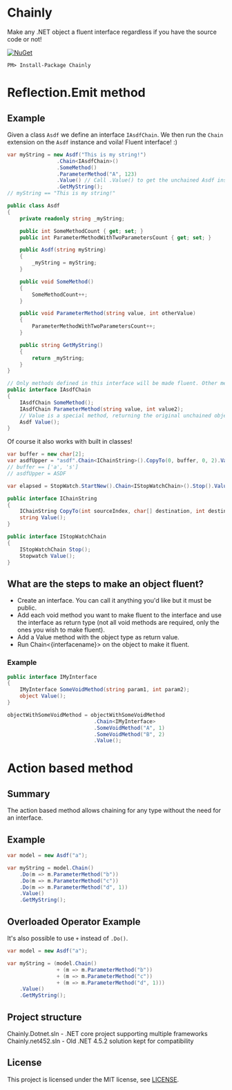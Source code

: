 # Chainly
Make any .NET object a fluent interface regardless if you have the source code or not!

[![NuGet](https://img.shields.io/nuget/v/Chainly.svg)](https://www.nuget.org/packages/Chainly)

``PM> Install-Package Chainly``

# Reflection.Emit method

## Example

Given a class `Asdf` we define an interface `IAsdfChain`. We then run the `Chain` extension on the `Asdf` instance and voila! Fluent interface! :) 

```csharp
var myString = new Asdf("This is my string!")
				.Chain<IAsdfChain>()
				.SomeMethod()
				.ParameterMethod("A", 123)
				.Value() // Call .Value() to get the unchained Asdf instance
				.GetMyString();
// myString == "This is my string!"

public class Asdf
{
	private readonly string _myString;

	public int SomeMethodCount { get; set; }
	public int ParameterMethodWithTwoParametersCount { get; set; }

	public Asdf(string myString)
	{
		_myString = myString;
	}

	public void SomeMethod()
	{
		SomeMethodCount++;
	}

	public void ParameterMethod(string value, int otherValue)
	{
		ParameterMethodWithTwoParametersCount++;
	}

	public string GetMyString()
	{
		return _myString;
	}
}

// Only methods defined in this interface will be made fluent. Other methods will be left alone.
public interface IAsdfChain
{
	IAsdfChain SomeMethod();
	IAsdfChain ParameterMethod(string value, int value2);
	// Value is a special method, returning the original unchained object.
	Asdf Value();
}

```

Of course it also works with built in classes! 

```csharp
var buffer = new char[2];
var asdfUpper = "asdf".Chain<IChainString>().CopyTo(0, buffer, 0, 2).Value().ToUpper();
// buffer == ['a', 's']
// asdfUpper = ASDF

var elapsed = StopWatch.StartNew().Chain<IStopWatchChain>().Stop().Value().Elapsed;

public interface IChainString
{
	IChainString CopyTo(int sourceIndex, char[] destination, int destinationIndex, int count);
	string Value();
}

public interface IStopWatchChain
{
	IStopWatchChain Stop();
	Stopwatch Value();
}

```

## What are the steps to make an object fluent?
* Create an interface. You can call it anything you'd like but it must be public.
* Add each void method you want to make fluent to the interface and use the interface as return type (not all void methods are required, only the ones you wish to make fluent).
* Add a Value method with the object type as return value.
* Run Chain<{interfacename}> on the object to make it fluent.

### Example

```csharp
public interface IMyInterface
{
	IMyInterface SomeVoidMethod(string param1, int param2);
	object Value();
}

objectWithSomeVoidMethod = objectWithSomeVoidMethod
							.Chain<IMyInterface>
							.SomeVoidMethod("A", 1)
							.SomeVoidMethod("B", 2)
							.Value();

```

# Action based method

## Summary
The action based method allows chaining for any type without the need for an interface.

## Example
```csharp
var model = new Asdf("a");

var myString = model.Chain()
	.Do(m => m.ParameterMethod("b"))
	.Do(m => m.ParameterMethod("c"))
	.Do(m => m.ParameterMethod("d", 1))
	.Value()
	.GetMyString();
```

## Overloaded Operator Example
It's also possible to use `+` instead of `.Do()`.

```csharp
var model = new Asdf("a");

var myString = (model.Chain()
				+ (m => m.ParameterMethod("b"))
				+ (m => m.ParameterMethod("c"))
				+ (m => m.ParameterMethod("d", 1)))
	.Value()
	.GetMyString();
```

## Project structure
Chainly.Dotnet.sln - .NET  core project supporting multiple frameworks
Chainly.net452.sln - Old .NET 4.5.2 solution kept for compatibility

## License
This project is licensed under the MIT license, see [LICENSE](LICENSE).
